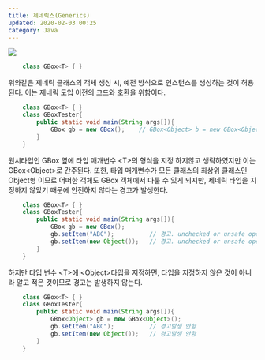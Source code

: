 ```yaml
---
title: 제네릭스(Generics)
updated: 2020-02-03 00:25
category: Java
---
```


<a href="https://raw.githubusercontent.com/rlawjddbs/rlawjddbs.github.io/master/_posts/imgs/0203/generics_term.png" style="border-bottom:0; display:block; margin:0 auto;" target="_new">![](https://raw.githubusercontent.com/rlawjddbs/rlawjddbs.github.io/master/_posts/imgs/0203/generics_term.png)</a>

```java
    class GBox<T> { }
```
위와같은 제네릭 클래스의 객체 생성 시, 예전 방식으로 인스턴스를 생성하는 것이 허용된다. 이는 제네릭 도입 이전의 코드와 호환을 위함이다.

```java
    class GBox<T> { }
    class GBoxTester{
        public static void main(String args[]){
            GBox gb = new GBox();    // GBox<Object> b = new GBox<Object>(); 와 같음
        }
    } 
```
원시타입인 GBox 옆에 타입 매개변수 &lt;T&gt;의 형식을 지정 하지않고 생략하였지만 이는 GBox&lt;Object&gt;로 간주된다. 또한, 타입 매개변수가 모든 클래스의 최상위 클래스인 Object형 이므로 어떠한 객체도 GBox 객체에서 다룰 수 있게 되지만, 제네릭 타입을 지정하지 않았기 때문에 안전하지 않다는 경고가 발생한다.

```java
    class GBox<T> { }
    class GBoxTester{
        public static void main(String args[]){
            GBox gb = new GBox();
            gb.setItem("ABC");          // 경고. unchecked or unsafe operation
            gb.setItem(new Object());   // 경고. unchecked or unsafe operation
        }
    } 
```
하지만 타입 변수 &lt;T&gt;에 &lt;Object&gt;타입을 지정하면, 타입을 지정하지 않은 것이 아니라 알고 적은 것이므로 경고는 발생하지 않는다.
```java
    class GBox<T> { }
    class GBoxTester{
        public static void main(String args[]){
            GBox<Object> gb = new GBox<Object>();
            gb.setItem("ABC");          // 경고발생 안함
            gb.setItem(new Object());   // 경고발생 안함
        }
    } 
```